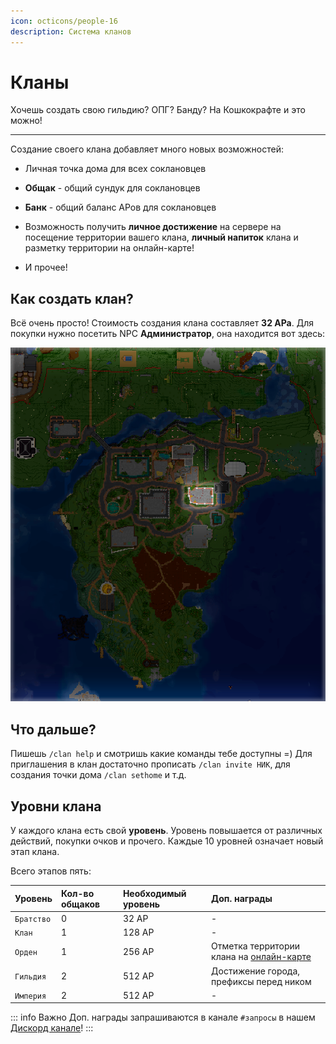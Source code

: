 ```yaml
---
icon: octicons/people-16
description: Система кланов
---
```


# Кланы

Хочешь создать свою гильдию? ОПГ? Банду? На Кошкокрафте и это можно!

***

Создание своего клана добавляет много новых возможностей:

- Личная точка дома для всех соклановцев

- **Общак** - общий сундук для соклановцев

- **Банк** - общий баланс АРов для соклановцев

- Возможность получить **личное достижение** на сервере на посещение территории вашего клана, **личный напиток** клана и разметку территории на онлайн-карте!

- И прочее!

## Как создать клан?

Всё очень просто! Стоимость создания клана составляет **32 АРа**. Для покупки нужно посетить NPC **Администратор**, она находится вот здесь:

![Администратор на спавне Кошкокрафта](/assets/general/map/spawn_admin.png)

## Что дальше?

Пишешь `/clan help` и смотришь какие команды тебе доступны =)
Для приглашения в клан достаточно прописать `/clan invite НИК`, для создания точки дома `/clan sethome` и т.д.

## Уровни клана

У каждого клана есть свой **уровень**. Уровень повышается от различных действий, покупки очков и прочего. Каждые 10 уровней означает новый этап клана.

Всего этапов пять:

| Уровень    | Кол-во общаков | Необходимый уровень | Доп. награды                                                          |
| :--------- | :------------- | :------------------ | :-------------------------------------------------------------------- |
| `Братство` | 0              | 32 АР               | -                                                                     |
| `Клан`     | 1              | 128 АР              | -                                                                     |
| `Орден`    | 1              | 256 АР              | Отметка территории клана на [онлайн-карте](https://map.catcraftmc.ru) |
| `Гильдия`  | 2              | 512 АР              | Достижение города, префиксы перед ником                               |
| `Империя`  | 2              | 512 АР              | -                                                                     |

::: info Важно
Доп. награды запрашиваются в канале `#запросы` в нашем <a href="https://discord.gg/catcraftmc">Дискорд канале</a>!
:::
